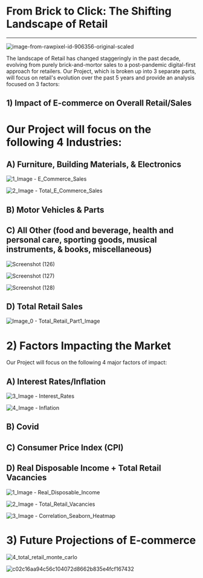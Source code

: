 # From Brick to Click: The Shifting Landscape of Retail
---

![image-from-rawpixel-id-906356-original-scaled](https://github.com/FrostyMfasis/online-vs-physical-retail/assets/133065460/c3982650-28ce-4733-a4f6-197ab6ad693f)

The landscape of Retail has changed staggeringly in the past decade, evolving from purely brick-and-mortor sales to a post-pandemic digital-first approach for retailers. Our Project, which is broken up into 3 separate parts, will focus on retail's evolution over the past 5 years and provide an analysis focused on 3 factors:

## 1) Impact of E-commerce on Overall Retail/Sales

# Our Project will focus on the following 4 Industries:

## A) Furniture, Building Materials, & Electronics

![1_Image - E_Commerce_Sales ](https://github.com/FrostyMfasis/online-vs-physical-retail/assets/133065460/f9fb11b0-e556-4153-9257-9dea4ebd1d3f)

![2_Image - Total_E_Commerce_Sales](https://github.com/FrostyMfasis/online-vs-physical-retail/assets/133065460/0219b659-7a30-4d18-aa2a-3aafc10fe041)

## B) Motor Vehicles & Parts

## C) All Other (food and beverage, health and personal care, sporting goods, musical instruments, & books, miscellaneous) 

![Screenshot (126)](https://github.com/FrostyMfasis/online-vs-physical-retail/assets/133065460/b7c12d6b-0d35-447f-95e9-e48864f8e5fe)

![Screenshot (127)](https://github.com/FrostyMfasis/online-vs-physical-retail/assets/133065460/59434441-54f7-45ba-b67d-c9abac6b46f0)

![Screenshot (128)](https://github.com/FrostyMfasis/online-vs-physical-retail/assets/133065460/ae498a0a-f3a8-4a95-b081-d31fc838c76b)

## D) Total Retail Sales

![Image_0 - Total_Retail_Part1_Image](https://github.com/FrostyMfasis/online-vs-physical-retail/assets/133065460/8fd9003b-62ab-485e-a142-c4a5eb99c6c6)

 











# 2) Factors Impacting the Market

Our Project will focus on the following 4 major factors of impact:

## A) Interest Rates/Inflation
![3_Image - Interest_Rates](https://github.com/FrostyMfasis/online-vs-physical-retail/assets/133065460/4e2c7d07-f8e0-4148-8800-42e9d2bbcb50)

![4_Image - Inflation](https://github.com/FrostyMfasis/online-vs-physical-retail/assets/133065460/5d2329cc-cf0a-4e49-b75f-46f0fcab766a)

## B) Covid

## C) Consumer Price Index (CPI)

## D) Real Disposable Income + Total Retail Vacancies 

![1_Image - Real_Disposable_Income](https://github.com/FrostyMfasis/online-vs-physical-retail/assets/133065460/9915f320-d7ba-4126-a72a-0590585f5d31)

![2_Image - Total_Retail_Vacancies](https://github.com/FrostyMfasis/online-vs-physical-retail/assets/133065460/4e1fd9a7-5732-4197-8b24-703dd30bf604)

![3_Image - Correlation_Seaborn_Heatmap](https://github.com/FrostyMfasis/online-vs-physical-retail/assets/133065460/05ac3251-37e0-4707-9dd6-c5173a7bc7e5)














# 3) Future Projections of E-commerce

![4_total_retail_monte_carlo](https://github.com/FrostyMfasis/online-vs-physical-retail/assets/133065460/2f140b24-4791-441e-afbb-120533dfb44f)

![c02c16aa94c56c104072d8662b835e4fcf167432](https://github.com/FrostyMfasis/online-vs-physical-retail/assets/133065460/61b0f109-47ef-4164-b83c-88e8189bffa6)



   
 
